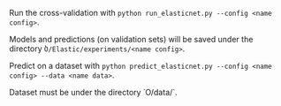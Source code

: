 Run the cross-validation with 
`python run_elasticnet.py --config <name config>`.

Models and predictions (on validation sets) will be saved under the directory
̀`O/Elastic/experiments/<name config>`.

Predict on a dataset with
`python predict_elasticnet.py --config <name config> --data <name data>`.

Dataset must be under the directory ̀ O/data/`.


